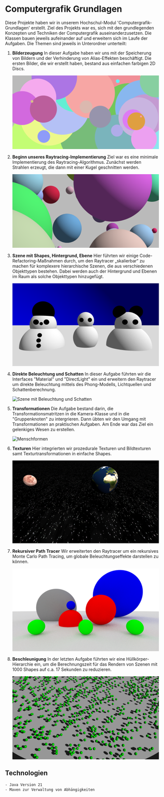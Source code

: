 # Computergrafik Grundlagen

Diese Projekte haben wir in unserem Hochschul-Modul 'Computergrafik-Grundlagen' erstellt. Ziel des Projekts war es, sich mit den 
grundlegenden Konzepten und Techniken der Computergrafik auseinanderzusetzen. Die Klassen bauen jeweils aufeinander auf und erweitern sich im Laufe der Aufgaben. 
Die Themen sind jeweils in Unterordner unterteilt:

1. **Bilderzeugung**
    In dieser Aufgabe haben wir uns mit der Speicherung von Bildern und der Verhinderung von Alias-Effekten beschäftigt. Die ersten Bilder, die wir erstellt haben, bestand aus einfachen farbigen 2D Discs.

    ![Discs](images/A_bilderzeugung-discs-stratified-gamma.png)

2. **Beginn unseres Raytracing-Implementierung**
    Ziel war es eine minimale Implementierung des Raytracing-Algorithmus. Zunächst werden Strahlen erzeugt, die dann mit einer Kugel geschnitten werden.

    ![Spheres](images/B_raytracing_start-spheres.png)

3. **Szene mit Shapes, Hintergrund, Ebene**
    Hier führten wir einige Code-Refactoring-Maßnahmen durch, um den Raytracer „skalierbar“ zu machen für komplexere hierarchische Szenen, die aus verschiedenen Objekttypen bestehen. Dabei werden auch der Hintergrund und Ebenen im Raum als solche Objekttypen hinzugefügt.

    ![Szene](images/C_szene_background_ebene-picture-01.png)

4. **Direkte Beleuchtung und Schatten**
    In dieser Aufgabe führten wir die Interfaces "Material" und "DirectLight" ein und erweitern den Raytracer um direkte Beleuchtung mittels des Phong-Modells, Lichtquellen und Schattenberechnung.

    ![Szene mit Beleuchtung und Schatten](images//D_beleuchtung_schatten-spheres.png)

5. **Transformationen**
    Die Aufgabe bestand darin, die Transformationsmatritzen in die Kamera-Klasse und in die "Gruppenknoten" zu intergrieren. Dann übten wir den Umgang mit Transformationen an praktischen Aufgaben. Am Ende war das Ziel ein gelenkiges Wesen zu erstellen.

    ![Menschformen](images/E_transformation-human.png)

6. **Texturen**
    Hier integrierten wir prozedurale Texturen und Bildtexturen samt Texturtransformationen in einfache Shapes.

    ![Szene mit Texturen](images/F_texturen-scene.png)

7. **Rekursiver Path Tracer**
    Wir erweiterten den Raytracer um ein rekursives Monte Carlo Path Tracing, um globale Beleuchtungseffekte darstellen zu können.

    ![Szene mit globale Beleuchtung](images/G_rekursiv_pathtracing-scene.png)

8. **Beschleunigung**
    In der letzten Aufgabe führten wir eine Hüllkörper-Hierarchie ein, um die Berechnungszeit für das Rendern von Szenen mit 1000 Shapes auf c.a. 17 Sekunden zu reduzieren.

    ![Szene mit 10.000 Kugeln](images/H_beschleunigung-scene-1000.png)

## Technologien
    - Java Version 21
    - Maven zur Verwaltung von Abhängigkeiten